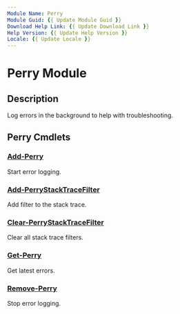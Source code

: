 ```yaml
---
Module Name: Perry
Module Guid: {{ Update Module Guid }}
Download Help Link: {{ Update Download Link }}
Help Version: {{ Update Help Version }}
Locale: {{ Update Locale }}
---
```


# Perry Module
## Description
Log errors in the background to help with troubleshooting.

## Perry Cmdlets
### [Add-Perry](Add-Perry.md)
Start error logging.

### [Add-PerryStackTraceFilter](Add-PerryStackTraceFilter.md)
Add filter to the stack trace.

### [Clear-PerryStackTraceFilter](Clear-PerryStackTraceFilter.md)
Clear all stack trace filters.

### [Get-Perry](Get-Perry.md)
Get latest errors.

### [Remove-Perry](Remove-Perry.md)
Stop error logging.

